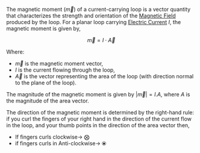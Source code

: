 The magnetic moment ($\vec{m}$) of a current-carrying loop is a vector quantity that characterizes the strength and orientation of the [Magnetic Field](Physics/Magnetic%20Field.md) produced by the loop. For a planar loop carrying [Electric Current](Physics/Current/Electric%20Current.md) $I$, the magnetic moment is given by,

$$\vec{m} = I \cdot \vec{A}$$

Where:
- $\vec{m}$ is the magnetic moment vector,
- $I$ is the current flowing through the loop,
- $\vec{A}$ is the vector representing the area of the loop (with direction normal to the plane of the loop).

The magnitude of the magnetic moment is given by $|\vec{m}| = I.A$, where $A$ is the magnitude of the area vector.

The direction of the magnetic moment is determined by the right-hand rule: if you curl the fingers of your right hand in the direction of the current flow in the loop, and your thumb points in the direction of the area vector then, 
- If fingers curls clockwise-> ⨂ 
- if fingers curls in Anti-clockwise-> ⦿ 